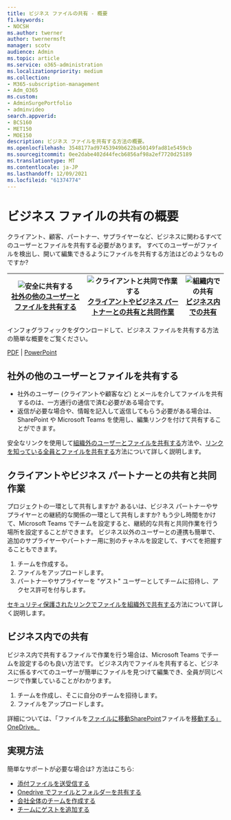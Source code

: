 ```yaml
---
title: ビジネス ファイルの共有 - 概要
f1.keywords:
- NOCSH
ms.author: twerner
author: twernermsft
manager: scotv
audience: Admin
ms.topic: article
ms.service: o365-administration
ms.localizationpriority: medium
ms.collection:
- M365-subscription-management
- Adm_O365
ms.custom:
- AdminSurgePortfolio
- adminvideo
search.appverid:
- BCS160
- MET150
- MOE150
description: ビジネス ファイルを共有する方法の概要。
ms.openlocfilehash: 3548177ad97453949b622ba50149fad81e5459cb
ms.sourcegitcommit: 0ee2dabe402d44fecb6856af98a2ef7720d25189
ms.translationtype: MT
ms.contentlocale: ja-JP
ms.lasthandoff: 12/09/2021
ms.locfileid: "61374774"
---
```

# <a name="overview-of-sharing-business-files"></a>ビジネス ファイルの共有の概要

クライアント、顧客、パートナー、サプライヤーなど、ビジネスに関わるすべてのユーザーとファイルを共有する必要があります。 すべてのユーザーがファイルを検出し、開いて編集できるようにファイルを共有する方法はどのようなものですか?

|![安全に共有する](../media/securely-share-file.png)<br/>[社外の他のユーザーとファイルを共有する](#share-a-file-with-someone-outside-of-your-company)|![クライアントと共同で作業する](../media/share-and-collab-with-partner.png) <br/>[クライアントやビジネス パートナーとの共有と共同作業](#share-and-collaborate-with-a-client-or-business-partner) | ![組織内での共有](../media/share-inside-your-org.png) <br/>[ビジネス内での共有](#share-inside-your-business) |
|--|--|--|

インフォグラフィックをダウンロードして、ビジネス ファイルを共有する方法の簡単な概要をご覧ください。 

[PDF](https://go.microsoft.com/fwlink/?linkid=2079435) | [PowerPoint](https://go.microsoft.com/fwlink/?linkid=2079438)

## <a name="share-a-file-with-someone-outside-of-your-company"></a>社外の他のユーザーとファイルを共有する

- 社外のユーザー (クライアントや顧客など) とメールを介してファイルを共有するのは、一方通行の通信で済む必要がある場合です。
- 返信が必要な場合や、情報を記入して返信してもらう必要がある場合は、SharePoint や Microsoft Teams を使用し、編集リンクを付けて共有することができます。

安全なリンクを使用して[組織外のユーザーとファイルを共有する](https://support.microsoft.com/office/9fcc2f7d-de0c-4cec-93b0-a82024800c07)方法や、[リンクを知っている全員とファイルを共有する](https://support.microsoft.com/office/9fcc2f7d-de0c-4cec-93b0-a82024800c07)方法について詳しく説明します。

## <a name="share-and-collaborate-with-a-client-or-business-partner"></a>クライアントやビジネス パートナーとの共有と共同作業

プロジェクトの一環として共有しますか? あるいは、ビジネス パートナーやサプライヤーとの継続的な関係の一環として共有しますか? もう少し時間をかけて、Microsoft Teams でチームを設定すると、継続的な共有と共同作業を行う場所を設定することができます。 ビジネス以外のユーザーとの連携も簡単で、追加のサプライヤーやパートナー用に別のチャネルを設定して、すべてを把握することもできます。

1. チームを作成する。
1. ファイルをアップロードします。
1. パートナーやサプライヤーを "ゲスト" ユーザーとしてチームに招待し、アクセス許可を付与します。

[セキュリティ保護されたリンクでファイルを組織外で共有する](https://support.microsoft.com/office/9fcc2f7d-de0c-4cec-93b0-a82024800c07)方法について詳しく説明します。

## <a name="share-inside-your-business"></a>ビジネス内での共有

ビジネス内で共有するファイルで作業を行う場合は、Microsoft Teams でチームを設定するのも良い方法です。 ビジネス内でファイルを共有すると、ビジネスに係るすべてのユーザーが簡単にファイルを見つけて編集でき、全員が同じページで作業していることがわかります。

1. チームを作成し、そこに自分のチームを招待します。
1. ファイルをアップロードします。

詳細については、「ファイルを[ファイルに移動SharePoint](../admin/setup/files-to-sharepoint.md)ファイルを[移動する」OneDrive。](../admin/setup/files-to-onedrive.md)

## <a name="how-to-get-it-done"></a>実現方法

簡単なサポートが必要な場合は? 方法はこちら: 

- [添付ファイルを送受信する](https://support.microsoft.com/office/sending-and-receiving-attachments-d32cd5ad-c7c5-49df-814d-4c17a5d3beb0)
- [Onedrive でファイルとフォルダーを共有する](https://support.microsoft.com/office/share-files-and-folders-with-microsoft-365-business-72f26d6c-bf9e-432c-8b96-e3c2437f5b65)
- [会社全体のチームを作成する](/microsoftteams/create-an-org-wide-team)
- [チームにゲストを追加する](https://support.microsoft.com/office/add-guests-to-a-team-in-teams-fccb4fa6-f864-4508-bdde-256e7384a14f)